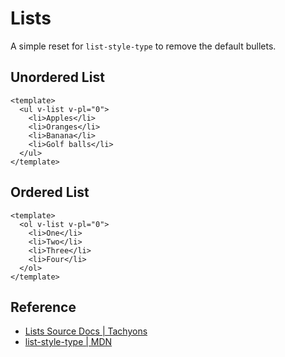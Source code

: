 <script setup>
import OrderedList from '../components/lists/OrderedList.vue';
import UnorderedList from '../components/lists/UnorderedList.vue';
</script>

# Lists

A simple reset for `list-style-type` to remove the default bullets. 

## Unordered List

```vue
<template>
  <ul v-list v-pl="0">
    <li>Apples</li>
    <li>Oranges</li>
    <li>Banana</li>
    <li>Golf balls</li>
  </ul>
</template>
```

<UnorderedList />

## Ordered List

```vue
<template>
  <ol v-list v-pl="0">
    <li>One</li>
    <li>Two</li>
    <li>Three</li>
    <li>Four</li>
  </ol>
</template>
```

<OrderedList />

## Reference

* [Lists Source Docs | Tachyons](https://tachyons.io/docs/elements/lists/)
* [list-style-type | MDN](https://developer.mozilla.org/en-US/docs/Web/CSS/list-style-type)

